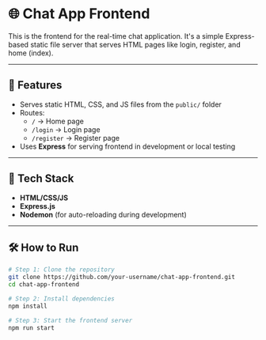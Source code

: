 # 🌐 Chat App Frontend

This is the frontend for the real-time chat application. It's a simple Express-based static file server that serves HTML pages like login, register, and home (index).

---

## 🚀 Features

- Serves static HTML, CSS, and JS files from the `public/` folder
- Routes:
  - `/` → Home page
  - `/login` → Login page
  - `/register` → Register page
- Uses **Express** for serving frontend in development or local testing

---

## 🧰 Tech Stack

- **HTML/CSS/JS**
- **Express.js**
- **Nodemon** (for auto-reloading during development)

---

## 🛠️ How to Run

```bash
# Step 1: Clone the repository
git clone https://github.com/your-username/chat-app-frontend.git
cd chat-app-frontend

# Step 2: Install dependencies
npm install

# Step 3: Start the frontend server
npm run start
